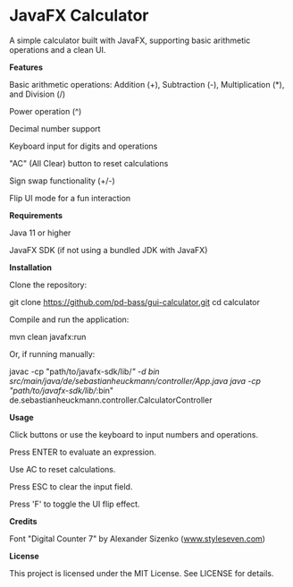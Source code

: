 JavaFX Calculator
==================

A simple calculator built with JavaFX, supporting basic arithmetic operations and a clean UI.

**Features**

Basic arithmetic operations: Addition (+), Subtraction (-), Multiplication (*), and Division (/)

Power operation (^)

Decimal number support

Keyboard input for digits and operations

"AC" (All Clear) button to reset calculations

Sign swap functionality (+/-)

Flip UI mode for a fun interaction

**Requirements**

Java 11 or higher

JavaFX SDK (if not using a bundled JDK with JavaFX)

**Installation**

Clone the repository:

git clone https://github.com/pd-bass/gui-calculator.git
cd calculator

Compile and run the application:

mvn clean javafx:run

Or, if running manually:

javac -cp "path/to/javafx-sdk/lib/*" -d bin src/main/java/de/sebastianheuckmann/controller/App.java
java -cp "path/to/javafx-sdk/lib/*:bin" de.sebastianheuckmann.controller.CalculatorController

**Usage**

Click buttons or use the keyboard to input numbers and operations.

Press ENTER to evaluate an expression.

Use AC to reset calculations.

Press ESC to clear the input field.

Press 'F' to toggle the UI flip effect.

**Credits**

Font "Digital Counter 7" by Alexander Sizenko (www.styleseven.com)

**License**

This project is licensed under the MIT License. See LICENSE for details.

